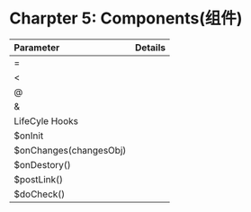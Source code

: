 # Charpter 5: Components\(组件\)

| Parameter | Details |
| :--- | :--- |
| = |  |
| &lt; |  |
| @ |  |
| & |  |
| LifeCyle Hooks |  |
| $onInit |  |
| $onChanges\(changesObj\) |  |
| $onDestory\(\) |  |
| $postLink\(\) |  |
| $doCheck\(\) |  |



